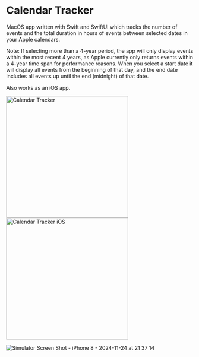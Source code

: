 # Calendar Tracker

MacOS app written with Swift and SwiftUI which tracks the number of events and the total duration in hours of events between selected dates in your Apple calendars.

Note: If selecting more than a 4-year period, the app will only display events within the most recent 4 years, as Apple currently only returns events within a 4-year time span for performance reasons.
When you select a start date it will display all events from the beginning of that day, and the end date includes all events up until the end (midnight) of that date.

Also works as an iOS app.

<img width="328" alt="Calendar Tracker" src="https://github.com/user-attachments/assets/e259e65d-454c-415f-a6fc-6370edb30213">

<img width="328" alt="Calendar Tracker iOS" src="https://github.com/user-attachments/assets/a9f102ab-dbd1-4259-abc5-5f00f0bed17d">

![Simulator Screen Shot - iPhone 8 - 2024-11-24 at 21 37 14](https://github.com/user-attachments/assets/a9f102ab-dbd1-4259-abc5-5f00f0bed17d)
